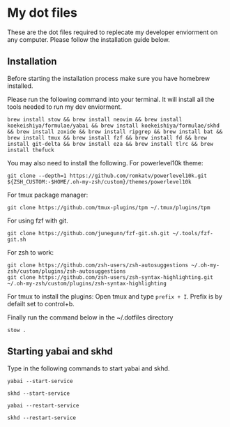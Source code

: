 # My dot files
These are the dot files required to replecate my developer enviorment on any computer. Please follow the installation guide below.

## Installation
Before starting the installation process make sure you have homebrew installed.

Please run the following command into your terminal. It will install all the tools needed to run my dev enviorment.
```
brew install stow && brew install neovim && brew install koekeishiya/formulae/yabai && brew install koekeishiya/formulae/skhd && brew install zoxide && brew install ripgrep && brew install bat && brew install tmux && brew install fzf && brew install fd && brew install git-delta && brew install eza && brew install tlrc && brew install thefuck
```

You may also need to install the following.
For powerlevel10k theme:
```
git clone --depth=1 https://github.com/romkatv/powerlevel10k.git ${ZSH_CUSTOM:-$HOME/.oh-my-zsh/custom}/themes/powerlevel10k
```
For tmux package manager:
```
git clone https://github.com/tmux-plugins/tpm ~/.tmux/plugins/tpm
```
For using fzf with git.
```
git clone https://github.com/junegunn/fzf-git.sh.git ~/.tools/fzf-git.sh
```
For zsh to work:
```
git clone https://github.com/zsh-users/zsh-autosuggestions ~/.oh-my-zsh/custom/plugins/zsh-autosuggestions
git clone https://github.com/zsh-users/zsh-syntax-highlighting.git ~/.oh-my-zsh/custom/plugins/zsh-syntax-highlighting
```
For tmux to install the plugins: Open tmux and type `prefix + I`. Prefix is by defailt set to control+b.

Finally run the command below in the ~/.dotfiles directory
```
stow .
```

## Starting yabai and skhd 
Type in the following commands to start yabai and skhd.
```
yabai --start-service
```
```
skhd --start-service
```
```
yabai --restart-service
```
```
skhd --restart-service
